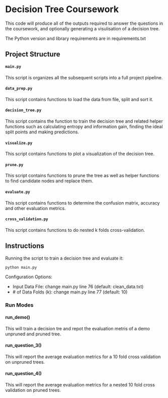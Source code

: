 # Decision Tree Coursework

This code will produce all of the outputs required to answer the questions in 
the coursework, and optionally generating a visulisation of a decision tree. 

The Python version and library requirements are in requirements.txt

## Project Structure

#### `main.py`

This script is organizes all the subsequent scripts into a full project pipeline.

#### `data_prep.py`

This script contains functions to load the data from file, split and sort it.

#### `decision_tree.py`

This script contains the function to train the decision tree and related helper functions
such as calculating entropy and information gain, finding the ideal split points and making predictions.

#### `visualize.py`

This script contains functions to plot a visualization of the decision tree.

#### `prune.py`

This script contains functions to prune the tree as well as helper functions to find candidate nodes and replace them.

#### `evaluate.py`

This script contains functions to determine the confusion matrix, accuracy and other evaluation metrics.

#### `cross_validation.py`

This script contains functions to do nested k folds cross-validation.

## Instructions

Running the script to train a decision tree and evaluate it:

```bash
python main.py
```

Configuration Options:

- Input Data File: change main.py line 76 (default: clean_data.txt)
- \# of Data Folds (k): change main.py line 77 (default: 10)

### Run Modes

#### run_demo()

This will train a decision tre and repot the evaluation metris of a demo unpruned and pruned tree.

#### run_question_3()

This will report the average evaluation metrics for a 10 fold cross validation on unpruned trees.

#### run_question_4()

This will report the average evaluation metrics for a nested 10 fold cross validation on pruned trees.
